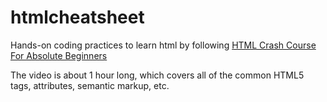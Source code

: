 # htmlcheatsheet
Hands-on coding practices to learn html by following [HTML Crash Course For Absolute Beginners](https://www.youtube.com/watch?v=UB1O30fR-EE)

The video is about 1 hour long, which covers all of the common HTML5 tags, attributes, semantic markup, etc.

